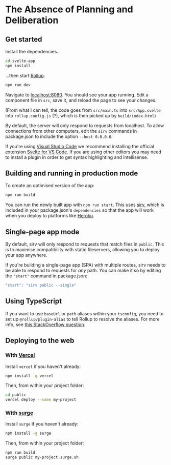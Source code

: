 # The Absence of Planning and Deliberation

## Get started

Install the dependencies...

```bash
cd svelte-app
npm install
```

...then start [Rollup](https://rollupjs.org):

```bash
npm run dev
```

Navigate to [localhost:8080](http://localhost:8080). You should see
your app running. Edit a component file in `src`, save it, and reload
the page to see your changes.

(From what I can tell, the code goes from `src/main.ts` into
`src/App.svelte` into `rollup.config.js` (?), which is then picked up
by `build/index.html`)

By default, the server will only respond to requests from localhost.
To allow connections from other computers, edit the `sirv` commands in
package.json to include the option `--host 0.0.0.0`.

If you're using [Visual Studio Code](https://code.visualstudio.com/)
we recommend installing the official extension [Svelte for VS
Code](https://marketplace.visualstudio.com/items?itemName=svelte.svelte-vscode).
If you are using other editors you may need to install a plugin in
order to get syntax highlighting and intellisense.

## Building and running in production mode

To create an optimised version of the app:

```bash
npm run build
```

You can run the newly built app with `npm run start`. This uses
[sirv](https://github.com/lukeed/sirv), which is included in your
package.json's `dependencies` so that the app will work when you
deploy to platforms like [Heroku](https://heroku.com).


## Single-page app mode

By default, sirv will only respond to requests that match files in
`public`. This is to maximise compatibility with static fileservers,
allowing you to deploy your app anywhere.

If you're building a single-page app (SPA) with multiple routes, sirv
needs to be able to respond to requests for *any* path. You can make
it so by editing the `"start"` command in package.json:

```js
"start": "sirv public --single"
```

## Using TypeScript

If you want to use `baseUrl` or `path` aliases within your `tsconfig`,
you need to set up `@rollup/plugin-alias` to tell Rollup to resolve
the aliases. For more info, see [this StackOverflow
question](https://stackoverflow.com/questions/63427935/setup-tsconfig-path-in-svelte).

## Deploying to the web

### With [Vercel](https://vercel.com)

Install `vercel` if you haven't already:

```bash
npm install -g vercel
```

Then, from within your project folder:

```bash
cd public
vercel deploy --name my-project
```

### With [surge](https://surge.sh/)

Install `surge` if you haven't already:

```bash
npm install -g surge
```

Then, from within your project folder:

```bash
npm run build
surge public my-project.surge.sh
```
